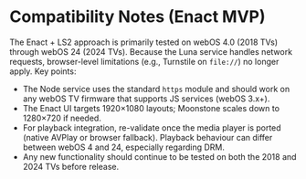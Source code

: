 # Compatibility Notes (Enact MVP)

The Enact + LS2 approach is primarily tested on webOS 4.0 (2018 TVs) through webOS 24 (2024 TVs). Because the Luna service handles network requests, browser-level limitations (e.g., Turnstile on `file://`) no longer apply. Key points:

- The Node service uses the standard `https` module and should work on any webOS TV firmware that supports JS services (webOS 3.x+).
- The Enact UI targets 1920×1080 layouts; Moonstone scales down to 1280×720 if needed.
- For playback integration, re-validate once the media player is ported (native AVPlay or browser fallback). Playback behaviour can differ between webOS 4 and 24, especially regarding DRM.
- Any new functionality should continue to be tested on both the 2018 and 2024 TVs before release.
